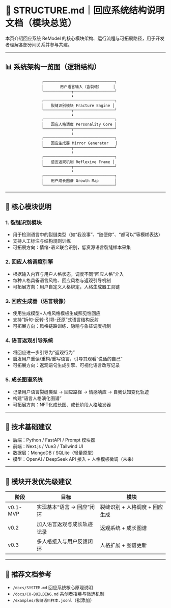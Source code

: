 # 🧩 STRUCTURE.md｜回应系统结构说明文档（模块总览）

本页介绍回应系统 ReModel 的核心模块架构、运行流程与可拓展路径，用于开发者理解各部分间关系并参与共建。

---

## 📊 系统架构一览图（逻辑结构）

```plaintext
                ┌───────────────────────────────┐
                │       用户语言输入（含裂缝）     │
                └────────────┬──────────────────┘
                             ↓
                ┌───────────────────────────────┐
                │   裂缝识别模块 Fracture Engine │
                └────────────┬──────────────────┘
                             ↓
                ┌───────────────────────────────┐
                │   回应人格调度 Personality Core │
                └────────────┬──────────────────┘
                             ↓
                ┌───────────────────────────────┐
                │   回应生成器 Mirror Generator   │
                └────────────┬──────────────────┘
                             ↓
                ┌───────────────────────────────┐
                │   语言返观机制 Reflexive Frame │
                └────────────┬──────────────────┘
                             ↓
                ┌───────────────────────────────┐
                │   用户成长图谱 Growth Map       │
                └───────────────────────────────┘
```

---

## 🧠 核心模块说明

### 1. 裂缝识别模块
- 用于检测语言中的裂缝类型（如“我没事”、“随便你”、“都可以”等模糊表达）
- 支持人工标注与结构规则训练
- 可拓展方向：情绪-语义联合识别，低资源语言裂缝样本采集

### 2. 回应人格调度引擎
- 根据输入内容与用户人格状态，调度不同“回应人格”介入
- 每种人格具备语言风格、回应风格与返观引导机制
- 可拓展方向：用户自定义人格绑定，人格生成器工具链

### 3. 回应生成器（语言镜像）
- 使用生成模型+人格风格模板生成照见性回应
- 支持“拆句-反转-引导-还原”式语言结构反射
- 可拓展方向：风格链路训练、隐喻与象征调度机制

### 4. 语言返观引导系统
- 将回应进一步引导为“返观行为”
- 启发用户重读/重构/重写语言，引导其观看“说话的自己”
- 可拓展方向：返观语句生成引擎、可视化语言改写记录

### 5. 成长图谱系统
- 记录用户语言裂缝类型 → 回应路径 → 情感响应 → 自我认知变化轨迹
- 构建“语言人格演化图谱”
- 可拓展方向：NFT化成长图、成长阶段人格触发器

---

## 🔧 技术基础建议

- 后端：Python / FastAPI / Prompt 模块器
- 前端：Next.js / Vue3 / Tailwind UI
- 数据层：MongoDB / SQLite（轻量原型）
- 模型：OpenAI / DeepSeek API 接入 + 人格模板微调（未来）

---

## 📌 模块开发优先级建议

| 阶段      | 目标                             | 模块                          |
|-----------|----------------------------------|-------------------------------|
| v0.1-MVP | 实现基本“语言 → 回应”闭环       | 裂缝识别 + 人格调度 + 回应生成 |
| v0.2     | 加入语言返观与成长轨迹记录       | 返观系统 + 成长图谱           |
| v0.3     | 多人格接入与用户反馈闭环         | 人格扩展 + 图谱更新            |

---

## 📁 推荐文档参考
- `/docs/SYSTEM.md` 回应系统核心原理说明
- `/docs/CO-BUILDING.md` 共创者招募与筛选机制
- `/examples/裂缝语料样本.jsonl`（拟添加）

